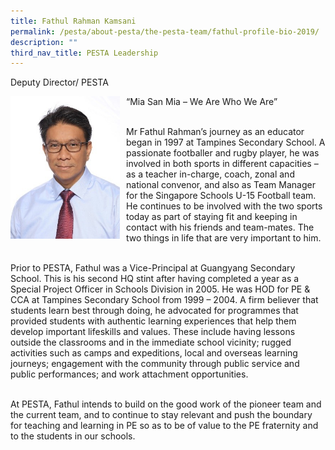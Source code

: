 ```yaml
---
title: Fathul Rahman Kamsani
permalink: /pesta/about-pesta/the-pesta-team/fathul-profile-bio-2019/
description: ""
third_nav_title: PESTA Leadership
---
```

Deputy Director/ PESTA

<p style="float:left; margin: 0 10px 0px 0">
<img src="/images/fathul-webpage.jpeg" alt="Fathul Rahman Kamsani" style="width:175px" /></p>

<p style="text-align:justify">
“Mia San Mia – We Are Who We Are”<br><br>

Mr Fathul Rahman’s journey as an educator began in 1997 at Tampines Secondary School. A passionate footballer and rugby player, he was involved in both sports in different capacities – as a teacher in-charge, coach, zonal and national convenor, and also as Team Manager for the Singapore Schools U-15 Football team. He continues to be involved with the two sports today as part of staying fit and keeping in contact with his friends and team-mates. The two things in life that are very important to him.<br><br>  
	
Prior to PESTA, Fathul was a Vice-Principal at Guangyang Secondary School. This is his second HQ stint after having completed a year as a Special Project Officer in Schools Division in 2005. He was HOD for PE & CCA at Tampines Secondary School from 1999 – 2004. A firm believer that students learn best through doing, he advocated for programmes that provided students with authentic learning experiences that help them develop important lifeskills and values. These include having lessons outside the classrooms and in the immediate school vicinity; rugged activities such as camps and expeditions, local and overseas learning journeys; engagement with the community through public service and public performances; and work attachment opportunities.<br><br>

At PESTA, Fathul intends to build on the good work of the pioneer team and the current team, and to continue to stay relevant and push the boundary for teaching and learning in PE so as to be of value to the PE fraternity and to the students in our schools.</p>